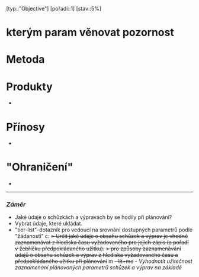 [typ::"Objective"] [pořadí::1] [stav::5%]
# kterým param věnovat pozornost
>

# Metoda

# Produkty
- 
# Přínosy
- 
# "Ohraničení"
- 



---
### *Záměr*
- Jaké údaje o schůzkách a výpravách by se hodily při plánování?
- Vybrat údaje, které ukládat.
- "tier-list"-dotazník pro vedoucí na srovnání dostupných parametrů podle "žádanosti"
c:
~~>  Určit jaké údaje o obsahu schůzek a výprav je vhodné zaznamenávat z hlediska času vyžadovaného pro jejich zápis (a pořadí v žebříčku předpokládaného užitku).~~
~~>  pro způsoby zaznamenávání údajů o obsahu schůzek a výprav z hlediska vyžadovaného času a předpokládaného užitku při plánování~~
m
~~- lit+me~~
*- Vyhodnotit užitečnost zaznamenání plánovaných parametrů schůzek a výprav na základě* 